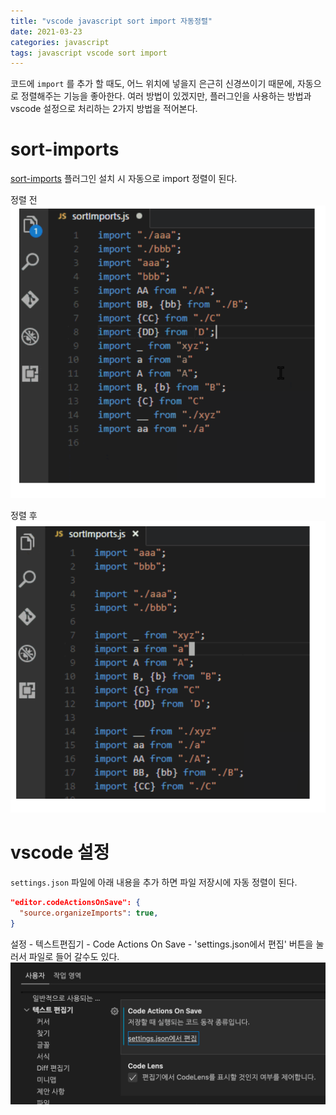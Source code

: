 ```yaml
---
title: "vscode javascript sort import 자동정렬"
date: 2021-03-23
categories: javascript
tags: javascript vscode sort import
---
```


코드에 `import` 를 추가 할 때도, 어느 위치에 넣을지 은근히 신경쓰이기 때문에, 자동으로 정렬해주는 기능을 좋아한다. 여러 방법이 있겠지만, 플러그인을 사용하는 방법과 vscode 설정으로 처리하는 2가지 방법을 적어본다.

# sort-imports

[sort-imports](https://marketplace.visualstudio.com/items?itemName=amatiasq.sort-imports) 플러그인 설치 시 자동으로 import 정렬이 된다.

정렬 전
![정렬 전](/assets/img/sortimports_0.png)

정렬 후
![정렬 후](/assets/img/sortimports_1.png)

# vscode 설정

`settings.json` 파일에 아래 내용을 추가 하면 파일 저장시에 자동 정렬이 된다.

```json
"editor.codeActionsOnSave": {
  "source.organizeImports": true,
}
```

설정 - 텍스트편집기 - Code Actions On Save - 'settings.json에서 편집' 버튼을 눌러서 파일로 들어 갈수도 있다.
![설정](/assets/img/sortimports_2.png)
